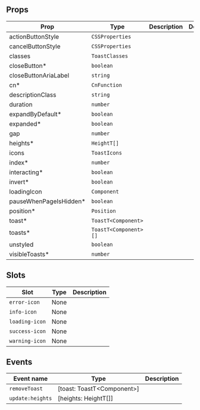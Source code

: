 <!-- This file is automatically generated, do not edit manually. -->


## Props

| Prop | Type | Description | Default |
| ---- | ---- | ----------- | ------- |
| actionButtonStyle | `CSSProperties` |  |  |
| cancelButtonStyle | `CSSProperties` |  |  |
| classes | `ToastClasses` |  |  |
| closeButton* | `boolean` |  |  |
| closeButtonAriaLabel | `string` |  |  |
| cn* | `CnFunction` |  |  |
| descriptionClass | `string` |  |  |
| duration | `number` |  |  |
| expandByDefault* | `boolean` |  |  |
| expanded* | `boolean` |  |  |
| gap | `number` |  |  |
| heights* | `HeightT[]` |  |  |
| icons | `ToastIcons` |  |  |
| index* | `number` |  |  |
| interacting* | `boolean` |  |  |
| invert* | `boolean` |  |  |
| loadingIcon | `Component` |  |  |
| pauseWhenPageIsHidden* | `boolean` |  |  |
| position* | `Position` |  |  |
| toast* | `ToastT<Component>` |  |  |
| toasts* | `ToastT<Component>[]` |  |  |
| unstyled | `boolean` |  |  |
| visibleToasts* | `number` |  |  |


## Slots

| Slot | Type | Description |
| --------- | ---- | ----------- |
| `error-icon` | None |  |
| `info-icon` | None |  |
| `loading-icon` | None |  |
| `success-icon` | None |  |
| `warning-icon` | None |  |


## Events

| Event name | Type | Description |
| ---------- | ---- | ----------- |
| `removeToast` | [toast: ToastT\<Component\>] |  |
| `update:heights` | [heights: HeightT[]] |  |

